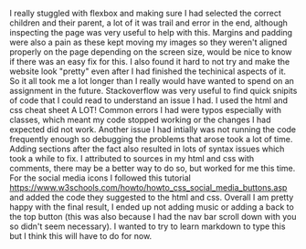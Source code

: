 I really stuggled with flexbox and making sure I had selected the correct children and their parent, a lot of it was trail and error in the end, although inspecting the page was very useful to help with this.
Margins and padding were also a pain as these kept moving my images so they weren't aligned properly on the page depending on the screen size, would be nice to know if there was an easy fix for this.
I also found it hard to not try and make the website look "pretty" even after I had finished the techinical aspects of it. So it all took me a lot longer than I really would have wanted to spend on an assignment in the future.
Stackoverflow was very useful to find quick snipits of code that I could read to understand an issue I had.
I used the html and css cheat sheet A LOT!
Common errors I had were typos especially with classes, which meant my code stopped working or the changes I had expected did not work.
Another issue I had intially was not running the code frequently enough so debugging the problems that arose took a lot of time.
Adding sections after the fact also resulted in lots of syntax issues which took a while to fix.
I attributed to sources in my html and css with comments, there may be a better way to do so, but worked for me this time.
For the social media icons I followed this tutorial https://www.w3schools.com/howto/howto_css_social_media_buttons.asp and added the code they suggested to the html and css.
Overall I am pretty happy with the final result, I ended up not adding music or adding a back to the top button (this was also because I had the nav bar scroll down with you so didn't seem necessary).
I wanted to try to learn markdown to type this but I think this will have to do for now.
